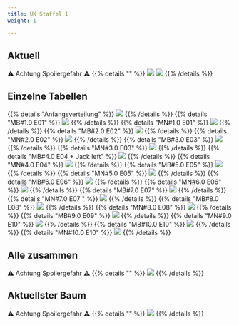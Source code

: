 ```yaml
---
title: UK Staffel 1
weight: 1

---
```

## Aktuell
:warning: Achtung Spoilergefahr :warning:
{{% details "" %}}
![](/sim-ayto/uk01/uk01_tab.png)
![](/sim-ayto/uk01/uk01_sum.png)
{{% /details %}}
## Einzelne Tabellen
{{% details "Anfangsverteilung" %}}
![](/sim-ayto/uk01/uk01_0.png)
{{% /details %}}
{{% details "MB#1.0 E01" %}}
![](/sim-ayto/uk01/uk01_1.png)
{{% /details %}}
{{% details "MN#1.0 E01" %}}
![](/sim-ayto/uk01/uk01_2.png)
{{% /details %}}
{{% details "MB#2.0 E02" %}}
![](/sim-ayto/uk01/uk01_3.png)
{{% /details %}}
{{% details "MN#2.0 E02" %}}
![](/sim-ayto/uk01/uk01_4.png)
{{% /details %}}
{{% details "MB#3.0 E03" %}}
![](/sim-ayto/uk01/uk01_5.png)
{{% /details %}}
{{% details "MN#3.0 E03" %}}
![](/sim-ayto/uk01/uk01_6.png)
{{% /details %}}
{{% details "MB#4.0 E04 + Jack left" %}}
![](/sim-ayto/uk01/uk01_7.png)
{{% /details %}}
{{% details "MN#4.0 E04" %}}
![](/sim-ayto/uk01/uk01_8.png)
{{% /details %}}
{{% details "MB#5.0 E05" %}}
![](/sim-ayto/uk01/uk01_9.png)
{{% /details %}}
{{% details "MN#5.0 E05" %}}
![](/sim-ayto/uk01/uk01_10.png)
{{% /details %}}
{{% details "MB#6.0 E06" %}}
![](/sim-ayto/uk01/uk01_11.png)
{{% /details %}}
{{% details "MN#6.0 E06" %}}
![](/sim-ayto/uk01/uk01_12.png)
{{% /details %}}
{{% details "MB#7.0 E07" %}}
![](/sim-ayto/uk01/uk01_13.png)
{{% /details %}}
{{% details "MN#7.0 E07 " %}}
![](/sim-ayto/uk01/uk01_14.png)
{{% /details %}}
{{% details "MB#8.0 E08" %}}
![](/sim-ayto/uk01/uk01_15.png)
{{% /details %}}
{{% details "MN#8.0 E08" %}}
![](/sim-ayto/uk01/uk01_16.png)
{{% /details %}}
{{% details "MB#9.0 E09" %}}
![](/sim-ayto/uk01/uk01_17.png)
{{% /details %}}
{{% details "MN#9.0 E10" %}}
![](/sim-ayto/uk01/uk01_18.png)
{{% /details %}}
{{% details "MB#10.0 E10" %}}
![](/sim-ayto/uk01/uk01_19.png)
{{% /details %}}
{{% details "MN#10.0 E10" %}}
![](/sim-ayto/uk01/uk01_20.png)
{{% /details %}}
## Alle zusammen
:warning: Achtung Spoilergefahr :warning:
{{% details "" %}}
![](/sim-ayto/uk01/uk01.col.png)
{{% /details %}}
## Aktuellster Baum
:warning: Achtung Spoilergefahr :warning:
{{% details "" %}}
![](/sim-ayto/uk01/uk01.png)
{{% /details %}}
